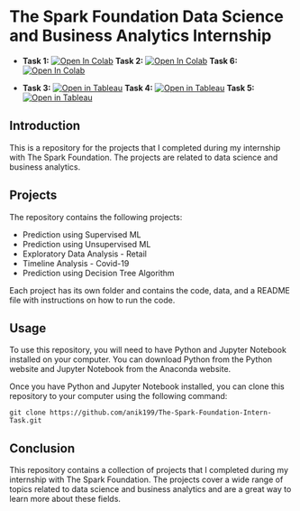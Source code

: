 # The Spark Foundation Data Science and Business Analytics Internship

- **Task 1:** [![Open In Colab](https://colab.research.google.com/assets/colab-badge.svg)](https://colab.research.google.com/github/anik199/The-Spark-Foundation-Intern-Task/blob/main/Task1.ipynb) **Task 2:** [![Open In Colab](https://colab.research.google.com/assets/colab-badge.svg)](https://colab.research.google.com/github/anik199/The-Spark-Foundation-Intern-Task/blob/main/Task2.ipynb) **Task 6:** [![Open In Colab](https://colab.research.google.com/assets/colab-badge.svg)](https://colab.research.google.com/github/anik199/The-Spark-Foundation-Intern-Task/blob/main/Task6.ipynb)


- **Task 3:** [![Open in Tableau](https://img.shields.io/badge/Open%20in-Tableau-blue)](https://public.tableau.com/app/profile/anik.kumar/viz/GlobalSalesDashboard_16555865237750/GlobalSalesDashboard) **Task 4:** [![Open in Tableau](https://img.shields.io/badge/Open%20in-Tableau-blue)](https://public.tableau.com/app/profile/anik.kumar/viz/ProfitAnalysisSuperstore/ProfitAnalysisSuperstore) 
**Task 5:** [![Open in Tableau](https://img.shields.io/badge/Open%20in-Tableau-blue)](https://public.tableau.com/app/profile/anik.kumar/viz/Covid-19BangladeshDashboardCoronavirus/COVID-19BANGLADESHOVERVIEW) 



## Introduction
This is a repository for the projects that I completed during my internship with The Spark Foundation. The projects are related to data science and business analytics.

## Projects
The repository contains the following projects:
- Prediction using Supervised ML
- Prediction using Unsupervised ML
- Exploratory Data Analysis - Retail
- Timeline Analysis - Covid-19
- Prediction using Decision Tree Algorithm


Each project has its own folder and contains the code, data, and a README file with instructions on how to run the code.

## Usage
To use this repository, you will need to have Python and Jupyter Notebook installed on your computer. You can download Python from the Python website and Jupyter Notebook from the Anaconda website.

Once you have Python and Jupyter Notebook installed, you can clone this repository to your computer using the following command:

```
git clone https://github.com/anik199/The-Spark-Foundation-Intern-Task.git
```

## Conclusion
This repository contains a collection of projects that I completed during my internship with The Spark Foundation. The projects cover a wide range of topics related to data science and business analytics and are a great way to learn more about these fields.




